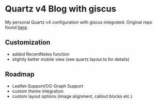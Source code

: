 # Quartz v4 Blog with giscus

My personal Quartz v4 configuration with giscus integrated. Original repo found [here](https://github.com/rickliujh/techblog).

## Customization

- added RecentNotes function
- slightly better mobile view (see quartz.layout.ts for details)

## Roadmap

- Leaflet-Support/OG-Graph Support
- custom theme integration
- custom layout options (image alignment, callout blocks etc.)
